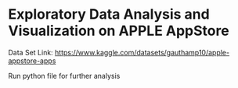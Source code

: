 # Exploratory Data Analysis and Visualization on APPLE AppStore

Data Set Link: https://www.kaggle.com/datasets/gauthamp10/apple-appstore-apps

Run python file for further analysis
